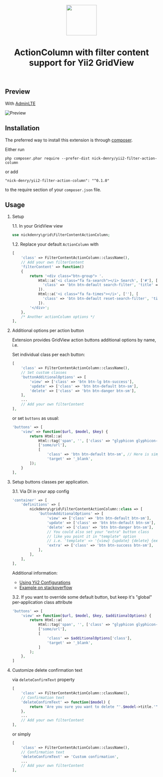 <p align="center">
    <a href="https://github.com/yiisoft" target="_blank">
        <img src="https://avatars0.githubusercontent.com/u/993323" height="100px">
    </a>
    <h1 align="center">ActionColumn with filter content support for Yii2 GridView</h1>
    <br>
</p>

Preview
-------
With [AdminLTE](https://github.com/dmstr/yii2-adminlte-asset)

![Preview](https://user-images.githubusercontent.com/1450983/36687251-1a90755a-1b3a-11e8-88d9-9f13ccca7b1f.png)




Installation
------------

The preferred way to install this extension is through [composer](http://getcomposer.org/download/).

Either run

```
php composer.phar require --prefer-dist nick-denry/yii2-filter-action-column
```

or add

```
"nick-denry/yii2-filter-action-column": "^0.1.0"
```

to the require section of your `composer.json` file.

Usage
-----


1. Setup

    1.1. In your GridView view

    ```php
    use nickdenry\grid\FilterContentActionColumn;
    ```

    1.2. Replace your default `ActionColumn` with

    ```php
    [
        'class' => FilterContentActionColumn::className(),
        // Add your own filterContent
        'filterContent' => function()
        {
            return '<div class="btn-group"> '.
                Html::a('<i class="fa fa-search"></i> Search', ['#'], [
                  'class' => 'btn btn-default search-filter', 'title' => 'Find page',
                ]).
                Html::a('<i class="fa fa-times"></i>', [''], [
                  'class' => 'btn btn-default reset-search-filter', 'title' => 'Reset filter',
                ]).
            '</div>';
        },
        /* Another actionColumn options */
    ],
    ```

2. Additional options per action button

    Extension provides GridView action buttons additional options by name, i.e.

    Set individual class per each button:

    ```php
    [
        'class' => FilterContentActionColumn::className(),
        // Set custom classes
        'buttonAdditionalOptions' => [
            'view' => ['class' => 'btn btn-lg btn-success'],
            'update' => ['class' => 'btn btn-default btn-sm'],
            'delete' => ['class' => 'btn btn-danger btn-sm'],
        ],
        ...
        // Add your own filterContent
    ],
    ```

    or set `buttons` as usual:

    ```php
    'buttons' => [
        'view' => function($url, $model, $key) {
            return Html::a(
                Html::tag('span', '', ['class' => "glyphicon glyphicon-eye-open"]),
                ['some/url'],
                [
                    'class' => 'btn btn-default btn-sm', // Here is simple string class
                    'target' => '_blank',
            ]);
        }
    ],
    ```

3. Setup buttons classes per application.

    3.1. Via DI in your app config

    ```php
    'container' => [
        'definitions' => [
            nickdenry\grid\FilterContentActionColumn::class => [
                'buttonAdditionalOptions' => [
                    'view' => ['class' => 'btn btn-default btn-sm'],
                    'update' => ['class' => 'btn btn-default btn-sm'],
                    'delete' => ['class' => 'btn btn-danger btn-sm'],
                    // You could also set your "extra" button class
                    // like you point it in "template" option
                    // i.e. 'template' => '{view} {update} {delete} {extra}',
                    'extra' => ['class' => 'btn btn-success btn-sm'],
                ],
            ],
        ],
    ],
    ```

    Additional information:
    - [Using Yii2 Configurations](http://www.yiiframework.com/doc-2.0/guide-concept-configurations.html#application-configurations)
    - [Example on stackoverflow](https://stackoverflow.com/a/27210083/5434698)

    3.2. If you want to override some default button, but keep it's "global" per-application class attribute

    ```php
    'buttons' => [
        'view' => function($url, $model, $key, $additionalOptions) {
            return Html::a(
                Html::tag('span', '', ['class' => "glyphicon glyphicon-eye-open"]),
                ['some/url'],
                [
                    'class' => $additionalOptions['class'],
                    'target' => '_blank',
                ]
            );
        },
    ]
    ```

4. Customize delete confirmation text

    via `deleteConfirmText` property

    ```php
    [
        'class' => FilterContentActionColumn::className(),
        // Confirmation text
        'deleteConfirmText' => function($model) {
            return 'Are you sure you want to delete "'.$model->title.'" page?';
        },
        ...
        // Add your own filterContent
    ],
    ```

    or simply

    ```php
    [
        'class' => FilterContentActionColumn::className(),
        // Confirmation text
        'deleteConfirmText' => 'Custom confirmation',
        ...
        // Add your own filterContent
    ],
    ```

